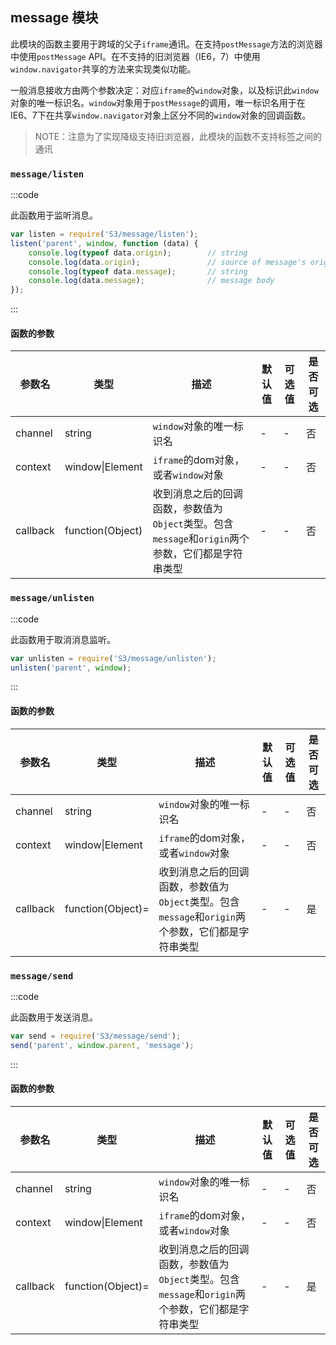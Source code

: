 ## message 模块

此模块的函数主要用于跨域的父子`iframe`通讯。在支持`postMessage`方法的浏览器中使用`postMessage` API。在不支持的旧浏览器（IE6，7）中使用`window.navigator`共享的方法来实现类似功能。

一般消息接收方由两个参数决定：对应`iframe`的`window`对象，以及标识此`window`对象的唯一标识名。`window`对象用于`postMessage`的调用，唯一标识名用于在IE6、7下在共享`window.navigator`对象上区分不同的`window`对象的回调函数。

> NOTE：注意为了实现降级支持旧浏览器，此模块的函数不支持标签之间的通讯


### `message/listen`

:::code

此函数用于监听消息。

```javascript
var listen = require('S3/message/listen');
listen('parent', window, function (data) {
    console.log(typeof data.origin);        // string
    console.log(data.origin);               // source of message's origin
    console.log(typeof data.message);       // string
    console.log(data.message);              // message body
});
```
:::

#### 函数的参数

| 参数名 | 类型 | 描述 | 默认值 | 可选值 | 是否可选 |
| ----- | ---- | ---- | ----- | ------ | ------- |
| channel | string | `window`对象的唯一标识名 | - | - | 否 |
| context | window\|Element | `iframe`的dom对象，或者`window`对象 | - | - | 否 |
| callback | function(Object) | 收到消息之后的回调函数，参数值为`Object`类型。包含`message`和`origin`两个参数，它们都是字符串类型 | - | - | 否 |


### `message/unlisten`

:::code

此函数用于取消消息监听。

```javascript
var unlisten = require('S3/message/unlisten');
unlisten('parent', window);
```
:::

#### 函数的参数

| 参数名 | 类型 | 描述 | 默认值 | 可选值 | 是否可选 |
| ----- | ---- | ---- | ----- | ------ | ------- |
| channel | string | `window`对象的唯一标识名 | - | - | 否 |
| context | window\|Element | `iframe`的dom对象，或者`window`对象 | - | - | 否 |
| callback | function(Object)= | 收到消息之后的回调函数，参数值为`Object`类型。包含`message`和`origin`两个参数，它们都是字符串类型 | - | - | 是 |


### `message/send`

:::code

此函数用于发送消息。

```javascript
var send = require('S3/message/send');
send('parent', window.parent, 'message');
```
:::

#### 函数的参数

| 参数名 | 类型 | 描述 | 默认值 | 可选值 | 是否可选 |
| ----- | ---- | ---- | ----- | ------ | ------- |
| channel | string | `window`对象的唯一标识名 | - | - | 否 |
| context | window\|Element | `iframe`的dom对象，或者`window`对象 | - | - | 否 |
| callback | function(Object)= | 收到消息之后的回调函数，参数值为`Object`类型。包含`message`和`origin`两个参数，它们都是字符串类型 | - | - | 是 |
